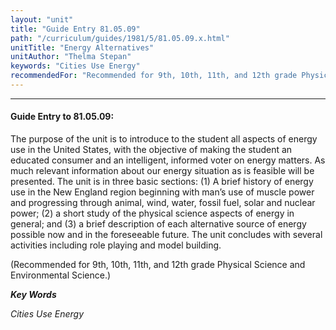 ```yaml
---
layout: "unit"
title: "Guide Entry 81.05.09"
path: "/curriculum/guides/1981/5/81.05.09.x.html"
unitTitle: "Energy Alternatives"
unitAuthor: "Thelma Stepan"
keywords: "Cities Use Energy"
recommendedFor: "Recommended for 9th, 10th, 11th, and 12th grade Physical Science and Environmental Science."
---
```

<body>
<hr/>
 <h4>
  Guide Entry to 81.05.09:
 </h4>
 The purpose of the unit is to introduce to the student all aspects of energy use in the United States, with the objective of making the student an educated consumer and an intelligent, informed voter on energy matters.  As much relevant information about our energy situation as is feasible will be presented.  The unit is in three basic sections: (1) A brief history of energy use in the New England region beginning with man’s use of muscle power and progressing through animal, wind, water, fossil fuel, solar and nuclear power; (2) a short study of the physical science aspects of energy in general; and (3) a brief description of each alternative source of energy possible now and in the foreseeable future.  The unit concludes with several activities including role playing and model building.
 <p>
  (Recommended for 9th, 10th, 11th, and 12th grade Physical Science and Environmental Science.)
 </p>
<p>
  <b>
   <i>
    Key Words
   </i>
  </b>
  <br/>
 </p>
 <p>
  <i>
   Cities Use Energy
  </i>
 </p>

</body>